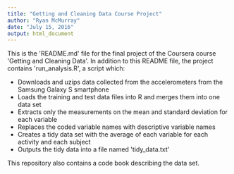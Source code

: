 ```yaml
---
title: "Getting and Cleaning Data Course Project"
author: "Ryan McMurray"
date: "July 15, 2016"
output: html_document
---
```


This is the 'README.md' file for the final project of the Coursera course 'Getting and Cleaning Data'. In addition to this README file, the project contains 'run_analysis.R',  a script which:

* Downloads and uzips data collected from the accelerometers from the Samsung Galaxy S smartphone
* Loads the training and test data files into R and merges them into one data set
* Extracts only the measurements on the mean and standard deviation for each variable
* Replaces the coded variable names with descriptive variable names
* Creates a tidy data set  with the average of each variable for each activity and each subject
* Outputs the tidy data into a file named 'tidy_data.txt'

This repository also contains a code book describing the data set.